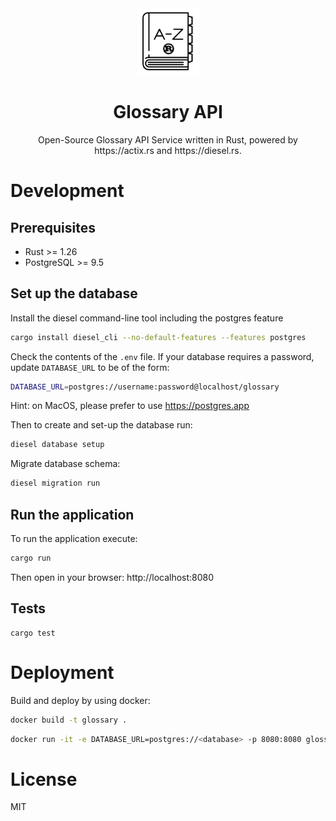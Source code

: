 <div align="center">
  <img src=".github/logo.png" alt="Glossary Logo" width="100" />
  <h1>Glossary API</h1>
  <p>
    Open-Source Glossary API Service written in Rust, 
    powered by https://actix.rs and https://diesel.rs.
  </p>
</div>

# Development

## Prerequisites

- Rust >= 1.26
- PostgreSQL >= 9.5

## Set up the database

Install the diesel command-line tool including the postgres feature

```bash
cargo install diesel_cli --no-default-features --features postgres
```

Check the contents of the `.env` file. 
If your database requires a password, update `DATABASE_URL` to be of the form:

```bash
DATABASE_URL=postgres://username:password@localhost/glossary
```

Hint: on MacOS, please prefer to use https://postgres.app

Then to create and set-up the database run:

```bash
diesel database setup
```

Migrate database schema:

```bash
diesel migration run
```

## Run the application

To run the application execute:

```bash
cargo run
```

Then open in your browser: http://localhost:8080

## Tests

```
cargo test
```

# Deployment

Build and deploy by using docker:

```bash
docker build -t glossary .
```

```bash
docker run -it -e DATABASE_URL=postgres://<database> -p 8080:8080 glossary 
```

# License

MIT

